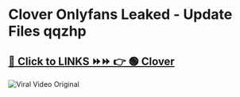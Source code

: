 
 # Clover Onlyfans Leaked - Update Files qqzhp

## <h2><a href="https://clipsfans.com/Clover&ref=git">🔗 Click to LINKS ⏩⏩ 👉 🟢 Clover </a></h2>

<a href="https://clipsfans.com/Clover&ref=git" rel="nofollow" data-target="animated-image.originalLink"><img src="https://i.ibb.co.com/xMMVF88/686577567.gif" alt="Viral Video Original" style="max-width: 100%; display: inline-block;" data-target="animated-image.originalImage"></a>

